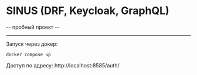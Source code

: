 # SINUS (DRF, Keycloak, GraphQL)

-- пробный проект --

___

Запуск через докер: 

`docker compose up`

Доступ по адресу: http://localhost:8585/auth/